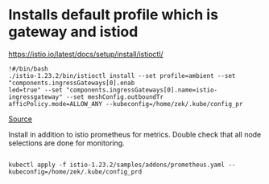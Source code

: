 # Installs default profile which is gateway and istiod
https://istio.io/latest/docs/setup/install/istioctl/
```
!#/bin/bash
./istio-1.23.2/bin/istioctl install --set profile=ambient --set "components.ingressGateways[0].enab
led=true" --set "components.ingressGateways[0].name=istio-ingressgateway" --set meshConfig.outboundTr
afficPolicy.mode=ALLOW_ANY --kubeconfig=/home/zek/.kube/config_pr
```
[Source](https://medium.com/@SabujJanaCodes/touring-the-kubernetes-istio-ambient-mesh-part-1-setup-ztunnel-c80336fcfb2d)

Install in addition to istio prometheus for metrics.
Double check that all node selections are done for monitoring.

```

kubectl apply -f istio-1.23.2/samples/addons/prometheus.yaml --kubeconfig=/home/zek/.kube/config_prd
```




